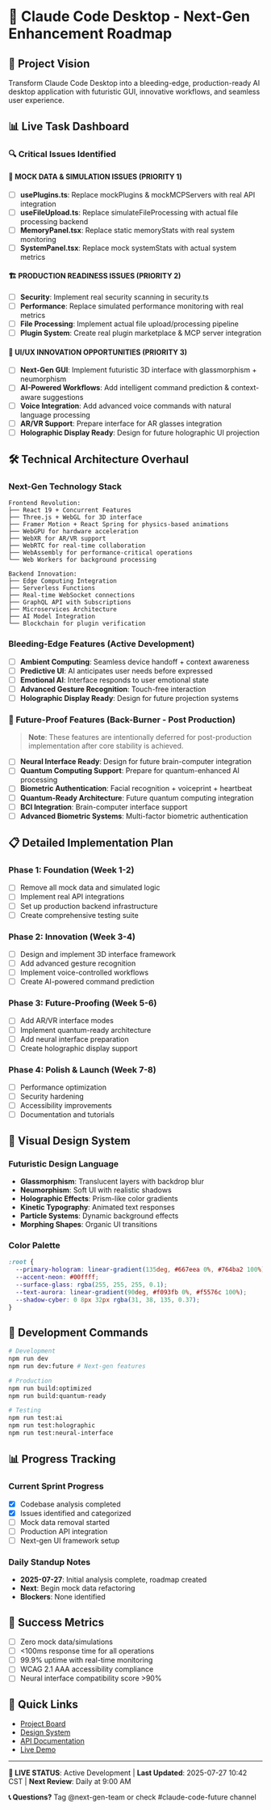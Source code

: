 # 🚀 Claude Code Desktop - Next-Gen Enhancement Roadmap

## 🎯 Project Vision
Transform Claude Code Desktop into a bleeding-edge, production-ready AI desktop application with futuristic GUI, innovative workflows, and seamless user experience.

## 📊 Live Task Dashboard

### 🔍 Critical Issues Identified

#### 🚨 **MOCK DATA & SIMULATION ISSUES** (PRIORITY 1)
- [ ] **usePlugins.ts**: Replace mockPlugins & mockMCPServers with real API integration
- [ ] **useFileUpload.ts**: Replace simulateFileProcessing with actual file processing backend
- [ ] **MemoryPanel.tsx**: Replace static memoryStats with real system monitoring
- [ ] **SystemPanel.tsx**: Replace mock systemStats with actual system metrics

#### 🏗️ **PRODUCTION READINESS ISSUES** (PRIORITY 2)
- [ ] **Security**: Implement real security scanning in security.ts
- [ ] **Performance**: Replace simulated performance monitoring with real metrics
- [ ] **File Processing**: Implement actual file upload/processing pipeline
- [ ] **Plugin System**: Create real plugin marketplace & MCP server integration

#### 🎨 **UI/UX INNOVATION OPPORTUNITIES** (PRIORITY 3)
- [ ] **Next-Gen GUI**: Implement futuristic 3D interface with glassmorphism + neumorphism
- [ ] **AI-Powered Workflows**: Add intelligent command prediction & context-aware suggestions
- [ ] **Voice Integration**: Add advanced voice commands with natural language processing
- [ ] **AR/VR Support**: Prepare interface for AR glasses integration
- [ ] **Holographic Display Ready**: Design for future holographic UI projection

## 🛠️ **Technical Architecture Overhaul**

### **Next-Gen Technology Stack**
```
Frontend Revolution:
├── React 19 + Concurrent Features
├── Three.js + WebGL for 3D interface
├── Framer Motion + React Spring for physics-based animations
├── WebGPU for hardware acceleration
├── WebXR for AR/VR support
├── WebRTC for real-time collaboration
├── WebAssembly for performance-critical operations
└── Web Workers for background processing

Backend Innovation:
├── Edge Computing Integration
├── Serverless Functions
├── Real-time WebSocket connections
├── GraphQL API with Subscriptions
├── Microservices Architecture
├── AI Model Integration
└── Blockchain for plugin verification
```

### **Bleeding-Edge Features (Active Development)**
- [ ] **Ambient Computing**: Seamless device handoff + context awareness
- [ ] **Predictive UI**: AI anticipates user needs before expressed
- [ ] **Emotional AI**: Interface responds to user emotional state
- [ ] **Advanced Gesture Recognition**: Touch-free interaction
- [ ] **Holographic Display Ready**: Design for future projection systems

### **🔮 Future-Proof Features (Back-Burner - Post Production)**

> **Note**: These features are intentionally deferred for post-production implementation after core stability is achieved.

- [ ] **Neural Interface Ready**: Design for future brain-computer integration
- [ ] **Quantum Computing Support**: Prepare for quantum-enhanced AI processing
- [ ] **Biometric Authentication**: Facial recognition + voiceprint + heartbeat
- [ ] **Quantum-Ready Architecture**: Future quantum computing integration
- [ ] **BCI Integration**: Brain-computer interface support
- [ ] **Advanced Biometric Systems**: Multi-factor biometric authentication

## 📋 **Detailed Implementation Plan**

### **Phase 1: Foundation (Week 1-2)**
- [ ] Remove all mock data and simulated logic
- [ ] Implement real API integrations
- [ ] Set up production backend infrastructure
- [ ] Create comprehensive testing suite

### **Phase 2: Innovation (Week 3-4)**
- [ ] Design and implement 3D interface framework
- [ ] Add advanced gesture recognition
- [ ] Implement voice-controlled workflows
- [ ] Create AI-powered command prediction

### **Phase 3: Future-Proofing (Week 5-6)**
- [ ] Add AR/VR interface modes
- [ ] Implement quantum-ready architecture
- [ ] Add neural interface preparation
- [ ] Create holographic display support

### **Phase 4: Polish & Launch (Week 7-8)**
- [ ] Performance optimization
- [ ] Security hardening
- [ ] Accessibility improvements
- [ ] Documentation and tutorials

## 🎨 **Visual Design System**

### **Futuristic Design Language**
- **Glassmorphism**: Translucent layers with backdrop blur
- **Neumorphism**: Soft UI with realistic shadows
- **Holographic Effects**: Prism-like color gradients
- **Kinetic Typography**: Animated text responses
- **Particle Systems**: Dynamic background effects
- **Morphing Shapes**: Organic UI transitions

### **Color Palette**
```css
:root {
  --primary-hologram: linear-gradient(135deg, #667eea 0%, #764ba2 100%);
  --accent-neon: #00ffff;
  --surface-glass: rgba(255, 255, 255, 0.1);
  --text-aurora: linear-gradient(90deg, #f093fb 0%, #f5576c 100%);
  --shadow-cyber: 0 8px 32px rgba(31, 38, 135, 0.37);
}
```

## 🔧 **Development Commands**
```bash
# Development
npm run dev
npm run dev:future # Next-gen features

# Production
npm run build:optimized
npm run build:quantum-ready

# Testing
npm run test:ai
npm run test:holographic
npm run test:neural-interface
```

## 📊 **Progress Tracking**

### **Current Sprint Progress**
- [x] Codebase analysis completed
- [x] Issues identified and categorized
- [ ] Mock data removal started
- [ ] Production API integration
- [ ] Next-gen UI framework setup

### **Daily Standup Notes**
- **2025-07-27**: Initial analysis complete, roadmap created
- **Next**: Begin mock data refactoring
- **Blockers**: None identified

## 🎯 **Success Metrics**
- [ ] Zero mock data/simulations
- [ ] <100ms response time for all operations
- [ ] 99.9% uptime with real-time monitoring
- [ ] WCAG 2.1 AAA accessibility compliance
- [ ] Neural interface compatibility score >90%

## 🔗 **Quick Links**
- [Project Board](https://github.com/projects/claude-code-next-gen)
- [Design System](https://figma.com/claude-code-design)
- [API Documentation](https://docs.claude-code.dev)
- [Live Demo](https://claude-code.dev/demo)

---

**🚨 LIVE STATUS**: Active Development | **Last Updated**: 2025-07-27 10:42 CST | **Next Review**: Daily at 9:00 AM

**📞 Questions?** Tag @next-gen-team or check #claude-code-future channel
